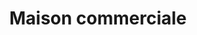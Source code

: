 ---
title: "Maison commerciale"
url: /kinshasa/maison-commerciale-nsamu/
shop: centre commercial
---